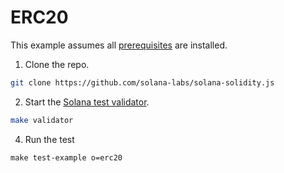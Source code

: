 # ERC20

This example assumes all [prerequisites](../getting-started/setup.md) are installed.

1. Clone the repo.

```bash
git clone https://github.com/solana-labs/solana-solidity.js
```

2. Start the [Solana test validator](https://docs.solana.com/developing/test-validator).

```bash
make validator
```

4. Run the test

```
make test-example o=erc20
```
